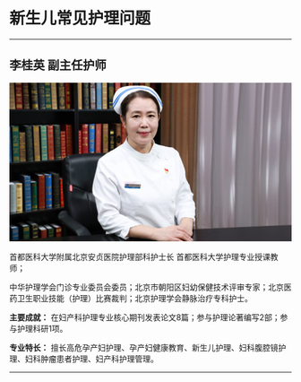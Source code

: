# 新生儿常见护理问题

---

## 李桂英 副主任护师

![1679202223719](image/c02_119/1679202223719.png)

首都医科大学附属北京安贞医院护理部科护士长 首都医科大学护理专业授课教师；

中华护理学会门诊专业委员会委员；北京市朝阳区妇幼保健技术评审专家；北京医药卫生职业技能（护理）比赛裁判；北京护理学会静脉治疗专科护士。


**主要成就：** 在妇产科护理专业核心期刊发表论文8篇；参与护理论著编写2部；参与护理科研1项。


**专业特长：** 擅长高危孕产妇护理、孕产妇健康教育、新生儿护理、妇科腹腔镜护理、妇科肿瘤患者护理、妇产科护理管理。

---
